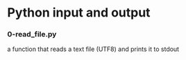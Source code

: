# Python input and output
### 0-read_file.py
a function that reads a text file (UTF8) and prints it to stdout

